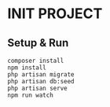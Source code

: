 # INIT PROJECT

## Setup & Run

```
composer install
npm install
php artisan migrate
php artisan db:seed
php artisan serve
npm run watch

```


